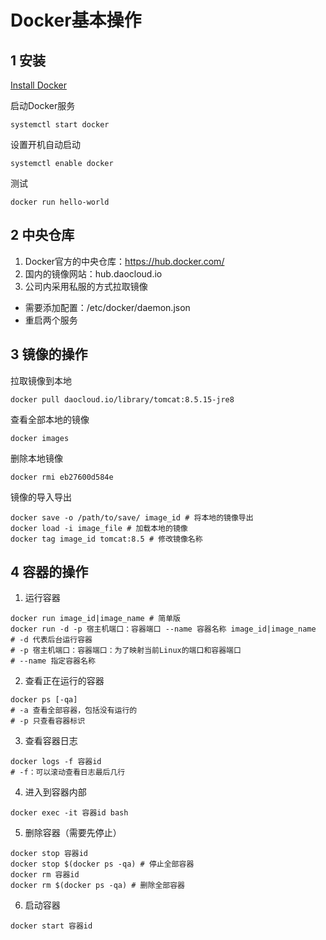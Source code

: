 # Docker基本操作

## 1 安装
[Install Docker](https://docs.docker.com/engine/install/ubuntu/)

启动Docker服务
```
systemctl start docker
```

设置开机自动启动
```
systemctl enable docker
```

测试
```
docker run hello-world
```

## 2 中央仓库
1. Docker官方的中央仓库：https://hub.docker.com/
2. 国内的镜像网站：hub.daocloud.io
3. 公司内采用私服的方式拉取镜像
  - 需要添加配置：/etc/docker/daemon.json
  - 重启两个服务

## 3 镜像的操作
拉取镜像到本地
```
docker pull daocloud.io/library/tomcat:8.5.15-jre8
```

查看全部本地的镜像
```
docker images
```

删除本地镜像
```
docker rmi eb27600d584e
```

镜像的导入导出
```
docker save -o /path/to/save/ image_id # 将本地的镜像导出
docker load -i image_file # 加载本地的镜像
docker tag image_id tomcat:8.5 # 修改镜像名称
```

## 4 容器的操作
1. 运行容器
```
docker run image_id|image_name # 简单版
docker run -d -p 宿主机端口：容器端口 --name 容器名称 image_id|image_name
# -d 代表后台运行容器
# -p 宿主机端口：容器端口：为了映射当前Linux的端口和容器端口
# --name 指定容器名称
```

2. 查看正在运行的容器
```
docker ps [-qa]
# -a 查看全部容器，包括没有运行的
# -p 只查看容器标识
```

3. 查看容器日志
```
docker logs -f 容器id
# -f：可以滚动查看日志最后几行
```

4. 进入到容器内部
```
docker exec -it 容器id bash
```

5. 删除容器（需要先停止）
```
docker stop 容器id
docker stop $(docker ps -qa) # 停止全部容器
docker rm 容器id
docker rm $(docker ps -qa) # 删除全部容器
```

6. 启动容器
```
docker start 容器id
```
